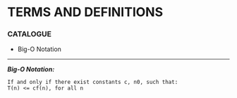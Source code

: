 # TERMS AND DEFINITIONS
### CATALOGUE
* Big-O Notation

***
***Big-O Notation:***

    If and only if there exist constants c, n0, such that:
    T(n) <= cf(n), for all n
